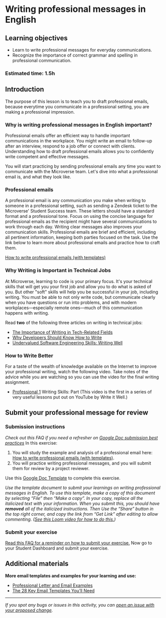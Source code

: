 # Writing professional messages in English

## Learning objectives

- Learn to write professional messages for everyday communications.
- Recognize the importance of correct grammar and spelling in professional communication.

### Estimated time: 1.5h

## Introduction

The purpose of this lesson is to teach you to draft professional emails, because everytime you communicate in a professional setting, you are making a professional impression.

### Why is writing professional messages in English important?

Professional emails offer an efficient way to handle important communications in the workplace. You might write an email to follow-up after an interview, respond to a job offer or connect with clients. Understanding how to draft professional emails allows you to confidently write competent and effective messages.

You will start practicing by sending professional emails any time you want to communicate with the Microverse team. Let's dive into what a professional email is, and what they look like.

### Professional emails

A professional email is any communication you make when writing to someone in a professional setting, such as sending a Zendesk ticket to the Microverse' Student Success team. These letters should have a standard format and a professional tone. Focus on using the concise language for professional emails as the recipient might have several communications to work through each day. Writing clear messages also improves your communication skills. Professional emails are brief and efficient, including all pertinent information, keeping both parties focused on the task. Use the link below to learn more about professional emails and practice how to craft them.

[How to write professional emails (with templates)](how-to-write-professional-emails-with-templates.md)

### Why Writing is Important in Technical Jobs

At Microverse, learning to code is your primary focus. It's your technical skills that will get you your first job and allow you to do what is asked of you. But other "soft" skills will help you be successful in your job, including writing. You must be able to not only write code, but communicate clearly when you have questions or run into problems, and with modern workplaces—especially remote ones—much of this communication happens with writing.

Read **two** of the following three articles on writing in technical jobs:

- [The Importance of Writing in Tech-Related Fields](https://davidmmerchant.files.wordpress.com/2020/03/lecture-14e28094the-importance-of-writing-skills-in-tech-related-fields-vitae.pdf)
- [Why Developers Should Know How to Write](https://www.freecodecamp.org/news/why-developers-should-know-how-to-write-dc35aa9b71ab/)
- [Undervalued Software Engineering Skills: Writing Well](https://blog.pragmaticengineer.com/on-writing-well/)

### How to Write Better

For a taste of the wealth of knowledge available on the Internet to improve your professional writing, watch the following video. Take notes of the advice while you are watching so you can use the video for the final writing assignment.

- [Professional 1](https://www.youtube.com/watch?v=l7QfTE2vauU) Writing Skills: Part (This video is the first in a series of very useful lessons put out on YouTube by Write it Well.)

## Submit your professional message for review

### Submission instructions

*Check out this FAQ if you need a refresher on [Google Doc submission best practices](https://microverse.zendesk.com/hc/en-us/articles/360063156813)* In this exercise:

1. You will study the example and analysis of a professional email here: [How to write professional emails (with templates)](how-to-write-professional-emails-with-templates.md).
2. You will practice writing professional messages, and you will submit them for review by a project reviewer.

Use this [Google Doc Template](https://docs.google.com/document/d/1ruKnTS11DLhFGIRoaja3RiqDSuODaWzc5tdBLkGtJhs/edit?usp=sharing) to complete this exercise.

*Use the template document to submit your learnings on writing professional messages in English. To use this template, make a copy of this document by selecting “File” then “Make a copy”. In your copy, replace all the italicized text with your information. When you submit this, you should have **removed** all of the italicized instructions. Then Use the “Share” button in the top right corner, and copy the link from “Get Link” after editing to allow commenting. ([See this Loom video for how to do this.](https://www.loom.com/share/603c5e8790304d8c98b2d8703260b479))*

### Submit your exercise

[Read this FAQ for a reminder on how to submit your exercise.](https://microverse.zendesk.com/hc/en-us/articles/360061344234) Now go to your Student Dashboard and submit your exercise.

## Additional materials

**More email templates and examples for your learning and use:**

- [Professional Letter and Email Examples](https://www.thebalancecareers.com/professional-letter-examples-2062811)
- [The 28 Key Email Templates You’ll Need](https://www.themuse.com/advice/key-email-templates-youll-need-this-year)


------

_If you spot any bugs or issues in this activity, you can [open an issue with your proposed change](https://github.com/microverseinc/curriculum-transversal-skills/blob/main/git-github/articles/open_issue.md)._